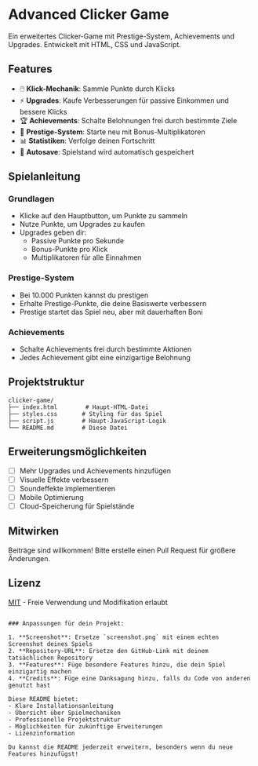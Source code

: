 # Advanced Clicker Game

Ein erweitertes Clicker-Game mit Prestige-System, Achievements und Upgrades. Entwickelt mit HTML, CSS und JavaScript.

## Features

- 🖱️ **Klick-Mechanik**: Sammle Punkte durch Klicks
- ⚡ **Upgrades**: Kaufe Verbesserungen für passive Einkommen und bessere Klicks
- 🏆 **Achievements**: Schalte Belohnungen frei durch bestimmte Ziele
- 🔄 **Prestige-System**: Starte neu mit Bonus-Multiplikatoren
- 📊 **Statistiken**: Verfolge deinen Fortschritt
- 💾 **Autosave**: Spielstand wird automatisch gespeichert

## Spielanleitung

### Grundlagen
- Klicke auf den Hauptbutton, um Punkte zu sammeln
- Nutze Punkte, um Upgrades zu kaufen
- Upgrades geben dir:
  - Passive Punkte pro Sekunde
  - Bonus-Punkte pro Klick
  - Multiplikatoren für alle Einnahmen

### Prestige-System
- Bei 10.000 Punkten kannst du prestigen
- Erhalte Prestige-Punkte, die deine Basiswerte verbessern
- Prestige startet das Spiel neu, aber mit dauerhaften Boni

### Achievements
- Schalte Achievements frei durch bestimmte Aktionen
- Jedes Achievement gibt eine einzigartige Belohnung

## Projektstruktur

```
clicker-game/
├── index.html        # Haupt-HTML-Datei
├── styles.css       # Styling für das Spiel
├── script.js        # Haupt-JavaScript-Logik
└── README.md        # Diese Datei
```

## Erweiterungsmöglichkeiten

- [ ] Mehr Upgrades und Achievements hinzufügen
- [ ] Visuelle Effekte verbessern
- [ ] Soundeffekte implementieren
- [ ] Mobile Optimierung
- [ ] Cloud-Speicherung für Spielstände

## Mitwirken

Beiträge sind willkommen! Bitte erstelle einen Pull Request für größere Änderungen.

## Lizenz

[MIT](https://choosealicense.com/licenses/mit/) - Freie Verwendung und Modifikation erlaubt
```

### Anpassungen für dein Projekt:

1. **Screenshot**: Ersetze `screenshot.png` mit einem echten Screenshot deines Spiels
2. **Repository-URL**: Ersetze den GitHub-Link mit deinem tatsächlichen Repository
3. **Features**: Füge besondere Features hinzu, die dein Spiel einzigartig machen
4. **Credits**: Füge eine Danksagung hinzu, falls du Code von anderen genutzt hast

Diese README bietet:
- Klare Installationsanleitung
- Übersicht über Spielmechaniken
- Professionelle Projektstruktur
- Möglichkeiten für zukünftige Erweiterungen
- Lizenzinformation

Du kannst die README jederzeit erweitern, besonders wenn du neue Features hinzufügst!
